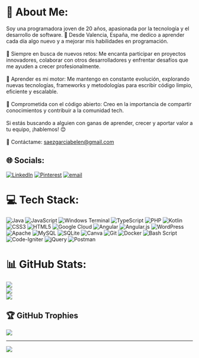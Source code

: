 # 💫 About Me:
Soy una programadora joven de 20 años, apasionada por la tecnología y el desarrollo de software. 🚀 Desde Valencia, España, me dedico a aprender cada día algo nuevo y a mejorar mis habilidades en programación.<br><br>🔹 Siempre en busca de nuevos retos: Me encanta participar en proyectos innovadores, colaborar con otros desarrolladores y enfrentar desafíos que me ayuden a crecer profesionalmente.<br><br>🔹 Aprender es mi motor: Me mantengo en constante evolución, explorando nuevas tecnologías, frameworks y metodologías para escribir código limpio, eficiente y escalable.<br><br>🔹 Comprometida con el código abierto: Creo en la importancia de compartir conocimientos y contribuir a la comunidad tech.<br><br>Si estás buscando a alguien con ganas de aprender, crecer y aportar valor a tu equipo, ¡hablemos! 😊<br><br>📩 Contáctame: saezgarciabelen@gmail.com


## 🌐 Socials:
[![LinkedIn](https://img.shields.io/badge/LinkedIn-%230077B5.svg?logo=linkedin&logoColor=white)](https://linkedin.com/in/belen-saez-garcia) [![Pinterest](https://img.shields.io/badge/Pinterest-%23E60023.svg?logo=Pinterest&logoColor=white)](https://pinterest.com/saezgarciabelen) [![email](https://img.shields.io/badge/Email-D14836?logo=gmail&logoColor=white)](mailto:saezgarciabelen@gmail.com) 

# 💻 Tech Stack:
![Java](https://img.shields.io/badge/java-%23ED8B00.svg?style=for-the-badge&logo=openjdk&logoColor=white) ![JavaScript](https://img.shields.io/badge/javascript-%23323330.svg?style=for-the-badge&logo=javascript&logoColor=%23F7DF1E) ![Windows Terminal](https://img.shields.io/badge/Windows%20Terminal-%234D4D4D.svg?style=for-the-badge&logo=windows-terminal&logoColor=white) ![TypeScript](https://img.shields.io/badge/typescript-%23007ACC.svg?style=for-the-badge&logo=typescript&logoColor=white) ![PHP](https://img.shields.io/badge/php-%23777BB4.svg?style=for-the-badge&logo=php&logoColor=white) ![Kotlin](https://img.shields.io/badge/kotlin-%237F52FF.svg?style=for-the-badge&logo=kotlin&logoColor=white) ![CSS3](https://img.shields.io/badge/css3-%231572B6.svg?style=for-the-badge&logo=css3&logoColor=white) ![HTML5](https://img.shields.io/badge/html5-%23E34F26.svg?style=for-the-badge&logo=html5&logoColor=white) ![Google Cloud](https://img.shields.io/badge/GoogleCloud-%234285F4.svg?style=for-the-badge&logo=google-cloud&logoColor=white) ![Angular](https://img.shields.io/badge/angular-%23DD0031.svg?style=for-the-badge&logo=angular&logoColor=white) ![Angular.js](https://img.shields.io/badge/angular.js-%23E23237.svg?style=for-the-badge&logo=angularjs&logoColor=white) ![WordPress](https://img.shields.io/badge/WordPress-%23117AC9.svg?style=for-the-badge&logo=WordPress&logoColor=white) ![Apache](https://img.shields.io/badge/apache-%23D42029.svg?style=for-the-badge&logo=apache&logoColor=white) ![MySQL](https://img.shields.io/badge/mysql-4479A1.svg?style=for-the-badge&logo=mysql&logoColor=white) ![SQLite](https://img.shields.io/badge/sqlite-%2307405e.svg?style=for-the-badge&logo=sqlite&logoColor=white) ![Canva](https://img.shields.io/badge/Canva-%2300C4CC.svg?style=for-the-badge&logo=Canva&logoColor=white) ![Git](https://img.shields.io/badge/git-%23F05033.svg?style=for-the-badge&logo=git&logoColor=white) ![Docker](https://img.shields.io/badge/docker-%230db7ed.svg?style=for-the-badge&logo=docker&logoColor=white) ![Bash Script](https://img.shields.io/badge/bash_script-%23121011.svg?style=for-the-badge&logo=gnu-bash&logoColor=white) ![Code-Igniter](https://img.shields.io/badge/CodeIgniter-%23EF4223.svg?style=for-the-badge&logo=codeIgniter&logoColor=white) ![jQuery](https://img.shields.io/badge/jquery-%230769AD.svg?style=for-the-badge&logo=jquery&logoColor=white) ![Postman](https://img.shields.io/badge/Postman-FF6C37?style=for-the-badge&logo=postman&logoColor=white)
# 📊 GitHub Stats:
![](https://github-readme-stats.vercel.app/api?username=belensaez&theme=rose&hide_border=false&include_all_commits=true&count_private=false)<br/>
![](https://nirzak-streak-stats.vercel.app/?user=belensaez&theme=rose&hide_border=false)<br/>
![](https://github-readme-stats.vercel.app/api/top-langs/?username=belensaez&theme=rose&hide_border=false&include_all_commits=true&count_private=false&layout=compact)

## 🏆 GitHub Trophies
![](https://github-profile-trophy.vercel.app/?username=belensaez&theme=rose&no-frame=false&no-bg=true&margin-w=4)

---
[![](https://visitcount.itsvg.in/api?id=belensaez&icon=7&color=10)](https://visitcount.itsvg.in)

<!-- Proudly created with GPRM ( https://gprm.itsvg.in ) -->
